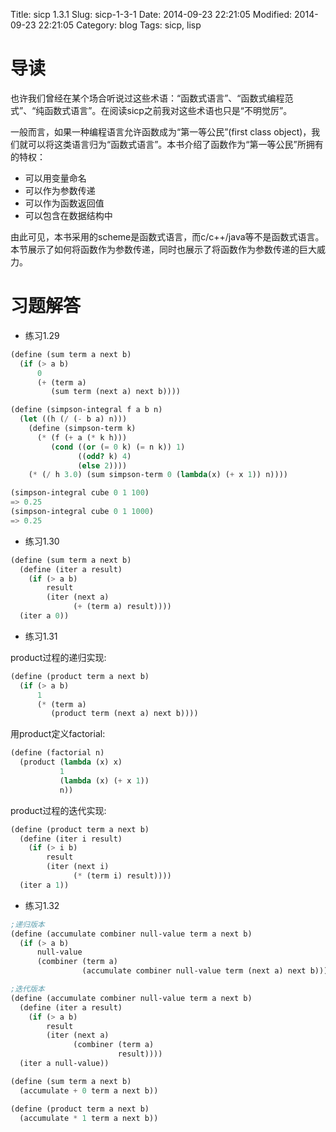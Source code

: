 Title: sicp 1.3.1
Slug: sicp-1-3-1
Date: 2014-09-23 22:21:05 
Modified: 2014-09-23 22:21:05 
Category: blog
Tags: sicp, lisp

# 导读
也许我们曾经在某个场合听说过这些术语：“函数式语言”、“函数式编程范式”、“纯函数式语言”。在阅读sicp之前我对这些术语也只是“不明觉厉”。

一般而言，如果一种编程语言允许函数成为“第一等公民”(first class object)，我们就可以将这类语言归为“函数式语言”。本书介绍了函数作为“第一等公民”所拥有的特权：

* 可以用变量命名
* 可以作为参数传递
* 可以作为函数返回值
* 可以包含在数据结构中

由此可见，本书采用的scheme是函数式语言，而c/c++/java等不是函数式语言。本节展示了如何将函数作为参数传递，同时也展示了将函数作为参数传递的巨大威力。

# 习题解答
* 练习1.29

``` Scheme
(define (sum term a next b)
  (if (> a b)
      0
      (+ (term a)
         (sum term (next a) next b))))

(define (simpson-integral f a b n)
  (let ((h (/ (- b a) n)))
    (define (simpson-term k)
      (* (f (+ a (* k h)))
         (cond ((or (= 0 k) (= n k)) 1)
               ((odd? k) 4)
               (else 2))))
    (* (/ h 3.0) (sum simpson-term 0 (lambda(x) (+ x 1)) n))))

(simpson-integral cube 0 1 100)
=> 0.25
(simpson-integral cube 0 1 1000)
=> 0.25
```

* 练习1.30

``` Scheme
(define (sum term a next b)
  (define (iter a result)
    (if (> a b)
        result
        (iter (next a)
              (+ (term a) result))))
  (iter a 0))
```

* 练习1.31

product过程的递归实现:
``` Scheme
(define (product term a next b)
  (if (> a b)
      1
      (* (term a)
         (product term (next a) next b))))

```
用product定义factorial:
``` Scheme
(define (factorial n)
  (product (lambda (x) x)
           1
           (lambda (x) (+ x 1))
           n))
```
product过程的迭代实现:
``` Scheme
(define (product term a next b)
  (define (iter i result)
    (if (> i b)
        result
        (iter (next i)
              (* (term i) result))))
  (iter a 1))
```
* 练习1.32

``` Scheme
;递归版本
(define (accumulate combiner null-value term a next b)
  (if (> a b)
      null-value
      (combiner (term a)
                (accumulate combiner null-value term (next a) next b))))

;迭代版本
(define (accumulate combiner null-value term a next b)
  (define (iter a result)
    (if (> a b)
        result
        (iter (next a)
              (combiner (term a)
                        result))))
  (iter a null-value))

(define (sum term a next b)
  (accumulate + 0 term a next b))

(define (product term a next b)
  (accumulate * 1 term a next b))
```